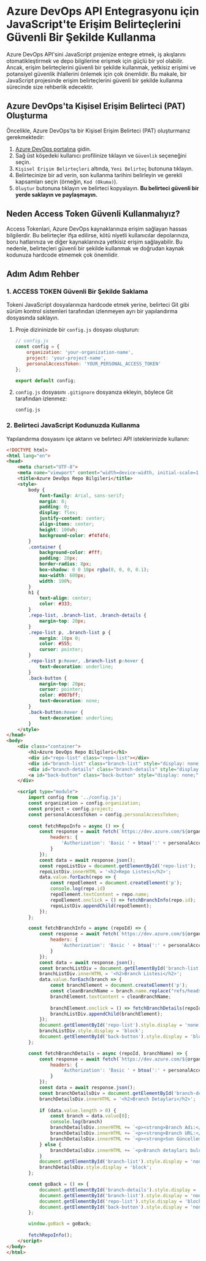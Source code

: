 # Azure DevOps API Entegrasyonu için JavaScript'te Erişim Belirteçlerini Güvenli Bir Şekilde Kullanma

Azure DevOps API'sini JavaScript projenize entegre etmek, iş akışlarını otomatikleştirmek ve depo bilgilerine erişmek için güçlü bir yol olabilir. Ancak, erişim belirteçlerini güvenli bir şekilde kullanmak, yetkisiz erişimi ve potansiyel güvenlik ihlallerini önlemek için çok önemlidir. Bu makale, bir JavaScript projesinde erişim belirteçlerini güvenli bir şekilde kullanma sürecinde size rehberlik edecektir.

## Azure DevOps'ta Kişisel Erişim Belirteci (PAT) Oluşturma

Öncelikle, Azure DevOps'ta bir Kişisel Erişim Belirteci (PAT) oluşturmanız gerekmektedir:

1. [Azure DevOps portalına](https://dev.azure.com/) gidin.
2. Sağ üst köşedeki kullanıcı profilinize tıklayın ve `Güvenlik` seçeneğini seçin.
3. `Kişisel Erişim Belirteçleri` altında, `Yeni Belirteç` butonuna tıklayın.
4. Belirtecinize bir ad verin, son kullanma tarihini belirleyin ve gerekli kapsamları seçin (örneğin, `Kod (Okuma)`).
5. `Oluştur` butonuna tıklayın ve belirteci kopyalayın. **Bu belirteci güvenli bir yerde saklayın ve paylaşmayın.**

## Neden Access Token Güvenli Kullanmalıyız?

Access Tokenlari, Azure DevOps kaynaklarınıza erişim sağlayan hassas bilgilerdir. Bu belirteçler ifşa edilirse, kötü niyetli kullanıcılar depolarınıza, boru hatlarınıza ve diğer kaynaklarınıza yetkisiz erişim sağlayabilir. Bu nedenle, belirteçleri güvenli bir şekilde kullanmak ve doğrudan kaynak kodunuza hardcode etmemek çok önemlidir.

## Adım Adım Rehber

### 1. ACCESS TOKEN Güvenli Bir Şekilde Saklama

Tokeni JavaScript dosyalarınıza hardcode etmek yerine, belirteci Git gibi sürüm kontrol sistemleri tarafından izlenmeyen ayrı bir yapılandırma dosyasında saklayın.

1. Proje dizininizde bir `config.js` dosyası oluşturun:
    ```javascript
    // config.js
    const config = {
        organization: 'your-organization-name',
        project: 'your-project-name',
        personalAccessToken: 'YOUR_PERSONAL_ACCESS_TOKEN'
    };

    export default config;
    ```

2. `config.js` dosyasını `.gitignore` dosyanıza ekleyin, böylece Git tarafından izlenmez:
    ```plaintext
    config.js
    ```

### 2. Belirteci JavaScript Kodunuzda Kullanma

Yapılandırma dosyasını içe aktarın ve belirteci API isteklerinizde kullanın:

```html
<!DOCTYPE html>
<html lang="en">
<head>
    <meta charset="UTF-8">
    <meta name="viewport" content="width=device-width, initial-scale=1.0">
    <title>Azure DevOps Repo Bilgileri</title>
    <style>
        body {
            font-family: Arial, sans-serif;
            margin: 0;
            padding: 0;
            display: flex;
            justify-content: center;
            align-items: center;
            height: 100vh;
            background-color: #f4f4f4;
        }
        .container {
            background-color: #fff;
            padding: 20px;
            border-radius: 8px;
            box-shadow: 0 0 10px rgba(0, 0, 0, 0.1);
            max-width: 600px;
            width: 100%;
        }
        h1 {
            text-align: center;
            color: #333;
        }
        .repo-list, .branch-list, .branch-details {
            margin-top: 20px;
        }
        .repo-list p, .branch-list p {
            margin: 10px 0;
            color: #555;
            cursor: pointer;
        }
        .repo-list p:hover, .branch-list p:hover {
            text-decoration: underline;
        }
        .back-button {
            margin-top: 20px;
            cursor: pointer;
            color: #007bff;
            text-decoration: none;
        }
        .back-button:hover {
            text-decoration: underline;
        }
    </style>
</head>
<body>
    <div class="container">
        <h1>Azure DevOps Repo Bilgileri</h1>
        <div id="repo-list" class="repo-list"></div>
        <div id="branch-list" class="branch-list" style="display: none;"></div>
        <div id="branch-details" class="branch-details" style="display: none;"></div>
        <a id="back-button" class="back-button" style="display: none;" onclick="goBack()">Geri Dön</a>
    </div>

    <script type="module">
        import config from '../config.js';
        const organization = config.organization;
        const project = config.project;
        const personalAccessToken = config.personalAccessToken;
        
        const fetchRepoInfo = async () => {
            const response = await fetch(`https://dev.azure.com/${organization}/${project}/_apis/git/repositories?api-version=7.1`, {
                headers: {
                    'Authorization': 'Basic ' + btoa(':' + personalAccessToken)
                }
            });
            const data = await response.json();
            const repoListDiv = document.getElementById('repo-list');
            repoListDiv.innerHTML = '<h2>Repo Listesi</h2>';
            data.value.forEach(repo => {
                const repoElement = document.createElement('p');
                console.log(repo.id)
                repoElement.textContent = repo.name;
                repoElement.onclick = () => fetchBranchInfo(repo.id);
                repoListDiv.appendChild(repoElement);
            });
        };

        const fetchBranchInfo = async (repoId) => {
            const response = await fetch(`https://dev.azure.com/${organization}/${project}/_apis/git/repositories/${repoId}/refs?filter=heads/&api-version=7.1`, {
                headers: {
                    'Authorization': 'Basic ' + btoa(':' + personalAccessToken)
                }
            });
            const data = await response.json();
            const branchListDiv = document.getElementById('branch-list');
            branchListDiv.innerHTML = '<h2>Branch Listesi</h2>';
            data.value.forEach(branch => {
                const branchElement = document.createElement('p');
                const cleanBranchName = branch.name.replace("refs/heads/", "");
                branchElement.textContent = cleanBranchName;
                
                branchElement.onclick = () => fetchBranchDetails(repoId, cleanBranchName);
                branchListDiv.appendChild(branchElement);
            });
            document.getElementById('repo-list').style.display = 'none';
            branchListDiv.style.display = 'block';
            document.getElementById('back-button').style.display = 'block';
        };

        const fetchBranchDetails = async (repoId, branchName) => {
            const response = await fetch(`https://dev.azure.com/${organization}/${project}/_apis/git/repositories/${repoId}/refs?filter=heads/${branchName}&api-version=7.1`, {
                headers: {
                    'Authorization': 'Basic ' + btoa(':' + personalAccessToken)
                }
            });
            const data = await response.json();
            const branchDetailsDiv = document.getElementById('branch-details');
            branchDetailsDiv.innerHTML = '<h2>Branch Detayları</h2>';
            
            if (data.value.length > 0) {
                const branch = data.value[0];
                console.log(branch)
                branchDetailsDiv.innerHTML += `<p><strong>Branch Adı:</strong> ${branch.name}</p>`;
                branchDetailsDiv.innerHTML += `<p><strong>Branch URL:</strong> <a href="${branch.url}" target="_blank">${branch.url}</a></p>`;
                branchDetailsDiv.innerHTML += `<p><strong>Son Güncelleme:</strong> ${new Date(branch.date).toLocaleString()}</p>`;
            } else {
                branchDetailsDiv.innerHTML += `<p>Branch detayları bulunamadı.</p>`;
            }
            document.getElementById('branch-list').style.display = 'none';
            branchDetailsDiv.style.display = 'block';
        };

        const goBack = () => {
            document.getElementById('branch-details').style.display = 'none';
            document.getElementById('branch-list').style.display = 'none';
            document.getElementById('repo-list').style.display = 'block';
            document.getElementById('back-button').style.display = 'none';
        };

        window.goBack = goBack;
        
        fetchRepoInfo();
    </script>
</body>
</html>
